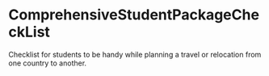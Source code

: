 # ComprehensiveStudentPackageCheckList
Checklist for students to be handy while planning a travel or relocation from one country to another.
